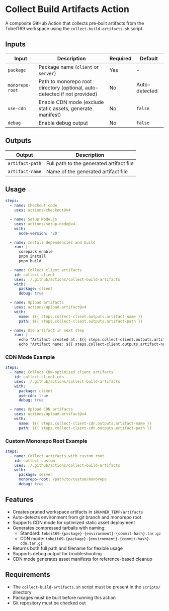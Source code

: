 # Collect Build Artifacts Action

A composite GitHub Action that collects pre-built artifacts from the TobeIT69 workspace using the `collect-build-artifacts.sh` script.

## Inputs

| Input | Description | Required | Default |
|-------|-------------|----------|---------|
| `package` | Package name (`client` or `server`) | Yes | - |
| `monorepo-root` | Path to monorepo root directory (optional, auto-detected if not provided) | No | Auto-detected |
| `use-cdn` | Enable CDN mode (exclude static assets, generate manifest) | No | `false` |
| `debug` | Enable debug output | No | `false` |

## Outputs

| Output | Description |
|--------|-------------|
| `artifact-path` | Full path to the generated artifact file |
| `artifact-name` | Name of the generated artifact file |

## Usage

```yaml
steps:
  - name: Checkout code
    uses: actions/checkout@v4

  - name: Setup Node.js
    uses: actions/setup-node@v4
    with:
      node-version: '20'

  - name: Install dependencies and build
    run: |
      corepack enable
      pnpm install
      pnpm build

  - name: Collect client artifacts
    id: collect-client
    uses: ./.github/actions/collect-build-artifacts
    with:
      package: client
      debug: true

  - name: Upload artifacts
    uses: actions/upload-artifact@v4
    with:
      name: ${{ steps.collect-client.outputs.artifact-name }}
      path: ${{ steps.collect-client.outputs.artifact-path }}

  - name: Use artifact in next step
    run: |
      echo "Artifact created at: ${{ steps.collect-client.outputs.artifact-path }}"
      echo "Artifact name: ${{ steps.collect-client.outputs.artifact-name }}"
```

### CDN Mode Example

```yaml
steps:
  - name: Collect CDN-optimized client artifacts
    id: collect-client-cdn
    uses: ./.github/actions/collect-build-artifacts
    with:
      package: client
      use-cdn: true
      debug: true

  - name: Upload CDN artifacts
    uses: actions/upload-artifact@v4
    with:
      name: ${{ steps.collect-client-cdn.outputs.artifact-name }}
      path: ${{ steps.collect-client-cdn.outputs.artifact-path }}
```

### Custom Monorepo Root Example

```yaml
steps:
  - name: Collect artifacts with custom root
    id: collect-custom
    uses: ./.github/actions/collect-build-artifacts
    with:
      package: server
      monorepo-root: /path/to/custom/monorepo
      debug: true
```

## Features

- Creates pruned workspace artifacts in `$RUNNER_TEMP/artifacts`
- Auto-detects environment from git branch and monorepo root
- Supports CDN mode for optimized static asset deployment
- Generates compressed tarballs with naming:
  - Standard: `tobeit69-{package}-{environment}-{commit-hash}.tar.gz`
  - CDN mode: `tobeit69-{package}-{environment}-{commit-hash}-cdn.tar.gz`
- Returns both full path and filename for flexible usage
- Supports debug output for troubleshooting
- CDN mode generates asset manifests for reference-based cleanup

## Requirements

- The `collect-build-artifacts.sh` script must be present in the `scripts/` directory
- Packages must be built before running this action
- Git repository must be checked out